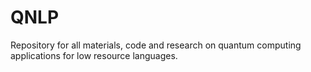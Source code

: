 # QNLP
Repository for all materials, code and research on quantum computing applications for low resource languages.
